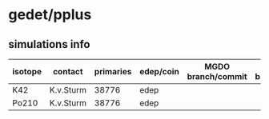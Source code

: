 # gedet/pplus

## simulations info

| isotope | contact   | primaries | edep/coin | MGDO branch/commit    | MaGe branch/commmit        | notes            |
| ------- | --------- | --------- | --------- | --------------------- | -------------------------- | ---------------- |
|  K42    | K.v.Sturm | 38776     | edep      |                       |                            |                  |
|  Po210  | K.v.Sturm | 38776     | edep      |                       |                            | 		      |
